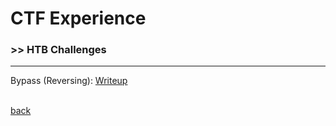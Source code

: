 # CTF Experience

### >> HTB Challenges
* * *

Bypass (Reversing): [Writeup](./bypass.md)
<br><br>

[back](./)
